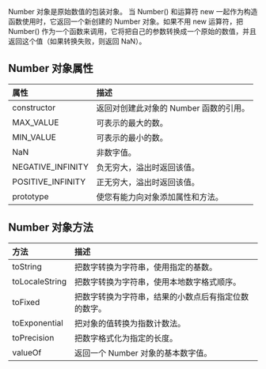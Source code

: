 Number 对象是原始数值的包装对象。
当 Number() 和运算符 new 一起作为构造函数使用时，它返回一个新创建的 Number 对象。如果不用 new 运算符，把 Number() 作为一个函数来调用，它将把自己的参数转换成一个原始的数值，并且返回这个值（如果转换失败，则返回 NaN）。

## Number 对象属性

| 属性                                                         | 描述                                   |
| :----------------------------------------------------------- | :------------------------------------- |
| constructor | 返回对创建此对象的 Number 函数的引用。 |
| MAX_VALUE | 可表示的最大的数。                     |
| MIN_VALUE | 可表示的最小的数。                     |
| NaN | 非数字值。                             |
| NEGATIVE_INFINITY | 负无穷大，溢出时返回该值。             |
| POSITIVE_INFINITY | 正无穷大，溢出时返回该值。             |
| prototype                                                    | 使您有能力向对象添加属性和方法。       |

## Number 对象方法

| 方法                                                         | 描述                                                 |
| :----------------------------------------------------------- | :--------------------------------------------------- |
| toString | 把数字转换为字符串，使用指定的基数。                 |
| toLocaleString | 把数字转换为字符串，使用本地数字格式顺序。           |
| toFixed | 把数字转换为字符串，结果的小数点后有指定位数的数字。 |
| toExponential | 把对象的值转换为指数计数法。                         |
| toPrecision | 把数字格式化为指定的长度。                           |
| valueOf | 返回一个 Number 对象的基本数字值。                   |